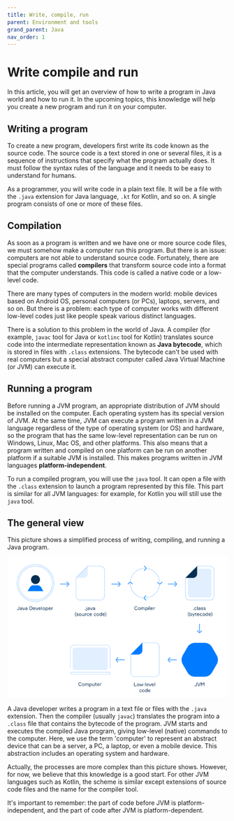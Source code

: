 ```yaml
---
title: Write, compile, run
parent: Environment and tools
grand_parent: Java
nav_order: 1
---
```


# Write compile and run

In this article, you will get an overview of how to write a program in Java world and how to run it. In the upcoming topics, this knowledge will help you create a new program and run it on your computer.

## Writing a program

To create a new program, developers first write its code known as the source code. The source code is a text stored in one or several files, it is a sequence of instructions that specify what the program actually does. It must follow the syntax rules of the language and it needs to be easy to understand for humans.

As a programmer, you will write code in a plain text file. It will be a file with the `.java` extension for Java language, `.kt` for Kotlin, and so on. A single program consists of one or more of these files.

## Compilation

As soon as a program is written and we have one or more source code files, we must somehow make a computer run this program. But there is an issue: computers are not able to understand source code. Fortunately, there are special programs called **compilers** that transform source code into a format that the computer understands. This code is called a native code or a low-level code.

There are many types of computers in the modern world: mobile devices based on Android OS, personal computers (or PCs), laptops, servers, and so on. But there is a problem: each type of computer works with different low-level codes just like people speak various distinct languages.

There is a solution to this problem in the world of Java. A compiler (for example, `javac` tool for Java or `kotlinc` tool for Kotlin) translates source code into the intermediate representation known as **Java bytecode**, which is stored in files with `.class` extensions. The bytecode can't be used with real computers but a special abstract computer called Java Virtual Machine (or JVM) can execute it.

## Running a program

Before running a JVM program, an appropriate distribution of JVM should be installed on the computer. Each operating system has its special version of JVM. At the same time, JVM can execute a program written in a JVM language regardless of the type of operating system (or OS) and hardware, so the program that has the same low-level representation can be run on Windows, Linux, Mac OS, and other platforms. This also means that a program written and compiled on one platform can be run on another platform if a suitable JVM is installed. This makes programs written in JVM languages **platform-independent**.

To run a compiled program, you will use the `java` tool. It can open a file with the `.class` extension to launch a program represented by this file. This part is similar for all JVM languages: for example, for Kotlin you will still use the `java` tool.

## The general view

This picture shows a simplified process of writing, compiling, and running a Java program.

![img](../img/env1.PNG)

A Java developer writes a program in a text file or files with the `.java` extension. Then the compiler (usually `javac`) translates the program into a `.class` file that contains the bytecode of the program. JVM starts and executes the compiled Java program, giving low-level (native) commands to the computer. Here, we use the term 'computer' to represent an abstract device that can be a server, a PC, a laptop, or even a mobile device. This abstraction includes an operating system and hardware.

Actually, the processes are more complex than this picture shows. However, for now, we believe that this knowledge is a good start. For other JVM languages such as Kotlin, the scheme is similar except extensions of source code files and the name for the compiler tool.

It's important to remember: the part of code before JVM is platform-independent, and the part of code after JVM is platform-dependent.
